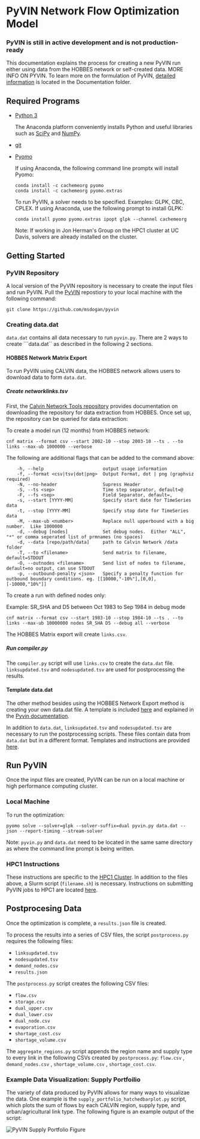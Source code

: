 # PyVIN Network Flow Optimization Model

### PyVIN is still in active development and is not production-ready

This documentation explains the process for creating a new PyVIN run either using data from the HOBBES network or self-created data. MORE INFO ON PYVIN. To learn more on the formulation of PyVIN, [detailed information](https://github.com/msdogan/pyvin/blob/master/Documentation/pyvin_documentation.pdf) is located in the Documentation folder.

## Required Programs
- [Python 3](https://www.continuum.io/downloads)

  The Anaconda platform conveniently installs Python and useful libraries such as [SciPy](https://www.scipy.org/) and [NumPy](http://www.numpy.org/).
  
- [git](https://git-scm.com/downloads)

- [Pyomo](https://software.sandia.gov/downloads/pub/pyomo/PyomoInstallGuide.html)

  If using Anaconda, the following command line promptx will install Pyomo: 
  ```
  conda install -c cachemeorg pyomo
  conda install -c cachemeorg pyomo.extras
  ```
  
  To run PyVIN, a solver needs to be specified. Examples: GLPK, CBC, CPLEX. If using Anaconda, use the following prompt to install          GLPK:
  
  ``` 
  conda install pyomo pyomo.extras ipopt glpk --channel cachemeorg
  ```
  
    Note: If working in Jon Herman's Group on the HPC1 cluster at UC Davis, solvers are already installed on the cluster.
    
## Getting Started

### PyVIN Repository

A local version of the PyVIN repository is necessary to create the input files and run PyVIN. Pull the [PyVIN](https://github.com/msdogan/pyvin) repostiory to your local machine with the following command:

```
git clone https://github.com/msdogan/pyvin
```


### Creating data.dat

```data.dat``` contains all data necessary to run ```pyvin.py```. There are 2 ways to create ```data.dat`` as described in the following 2 sections.

#### HOBBES Network Matrix Export

To run PyVIN using CALVIN data, the HOBBES network allows users to download data to form ```data.dat```.

##### Create networklinks.tsv


First, the [Calvin Network Tools repository](https://github.com/ucd-cws/calvin-network-tools) provides documentation on downloading the repository for data extraction from HOBBES. Once set up, the repository can be queried for data extraction:

To create a model run (12 months) from HOBBES network: 
```
cnf matrix --format csv --start 2002-10 --stop 2003-10 --ts . --to links --max-ub 1000000 --verbose
```
The following are additional flags that can be added to the command above:

```
    -h, --help                      output usage information
    -f, --format <csv|tsv|dot|png>  Output Format, dot | png (graphviz required)
    -N, --no-header                 Supress Header
    -S, --ts <sep>                  Time step separator, default=@
    -F, --fs <sep>                  Field Separator, default=,
    -s, --start [YYYY-MM]           Specify start date for TimeSeries data
    -t, --stop [YYYY-MM]            Specify stop date for TimeSeries data
    -M, --max-ub <number>           Replace null upperbound with a big number.  Like 1000000
    -d, --debug [nodes]             Set debug nodes.  Either "ALL", "*" or comma seperated list of prmnames (no spaces)
    -d, --data [repo/path/data]     path to Calvin Network /data folder
    -T, --to <filename>             Send matrix to filename, default=STDOUT
    -O, --outnodes <filename>       Send list of nodes to filename, default=no output, can use STDOUT
    -p, --outbound-penalty <json>   Specify a penalty function for outbound boundary conditions. eg. [[10000,"-10%"],[0,0],[-10000,"10%"]]

```

To create a run with defined nodes only:

Example: SR_SHA and D5 between Oct 1983 to Sep 1984 in debug mode
```
cnf matrix --format csv --start 1983-10 --stop 1984-10 --ts . --to links --max-ub 10000000 nodes SR_SHA D5 --debug all --verbose
```

The HOBBES Matrix export will create ```links.csv```.


##### Run compiler.py
  
The ```compiler.py``` script will use ```links.csv``` to create the ```data.dat``` file. ```linksupdated.tsv``` and ```nodesupdated.tsv``` are used for postprocessing the results. 


#### Template data.dat

The other method besides using the HOBBES Network Export method is creating your own data.dat file. A template is included [here](https://github.com/msdogan/pyvin/blob/master/examples/SR_CLE-D94/data_sr_cle-d94.dat) and explained in the [Pyvin documentation](https://github.com/msdogan/pyvin/blob/master/Documentation/pyvin_documentation.pdf).

In addition to ```data.dat```, ```linksupdated.tsv``` and ```nodesupdated.tsv``` are necessary to run the postprocessing scripts. These files contain data from ```data.dat``` but in a different format. Templates and instructions are provided [here](LINK).



## Run PyVIN

Once the input files are created, PyVIN can be run on a local machine or high performance computing cluster.  

### Local Machine
To run the optimization: 
```
pyomo solve --solver=glpk --solver-suffix=dual pyvin.py data.dat --json --report-timing --stream-solver
```
Note: ```pyvin.py``` and ```data.dat``` need to be located in the same same directory as where the command line prompt is being written.

### HPC1 Instructions

These instructions are specific to the [HPC1 Cluster](http://ssg.cs.ucdavis.edu/services/research/hpc1-cluster). In addition to the files above, a Slurm script (```filename.sh```) is necessary. Instructions on submitting PyVIN jobs to HPC1 are located [here](https://gist.github.com/jdherman/b48db79abb365363eb1fb8822417d996).

## Postprocesing Data

Once the optimization is complete, a ```results.json``` file is created. 

To process the results into a series of CSV files, the script ```postprocess.py``` requires the following files:

  - ```linksupdated.tsv```
  - ```nodesupdated.tsv```
  - ```demand_nodes.csv```
  - ```results.json```


The ```postprocess.py``` script creates the following CSV files:

  - ```flow.csv```
  - ```storage.csv```
  - ```dual_upper.csv```
  - ```dual_lower.csv```
  - ```dual_node.csv```
  - ```evaporation.csv```
  - ```shortage_cost.csv```
  - ```shortage_volume.csv```

The ```aggregate_regions.py``` script appends the region name and supply type to every link in the following CSVs created by ```postprocess.py```: ```flow.csv``` , ```demand_nodes.csv``` , ```shortage_volume.csv``` , ```shortage_cost.csv```.

### Example Data Visualization: Supply Portfoilio

The variety of data produced by PyVIN allows for many ways to visualizae the data. One example is the ```supply_portfolio_hatchedbarplot.py``` script, which plots the sum of flows by each CALVIN region, supply type, and urban/agricultural link type. The following figure is an example output of the script:

![PyVIN Supply Portfolio Figure](https://github.com/msdogan/pyvin/blob/master/postprocessor/supply_portfolio.png)


  

